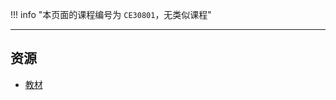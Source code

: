 !!! info "本页面的课程编号为 `CE30801`，无类似课程"

---

## 资源
- [教材](https://api.hanximeng.com/lanzou/?url=https://cqu-openlib.lanzout.com/itBnP1wkkjve&type=down)